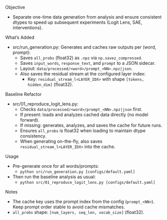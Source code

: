 Objective
- Separate one-time data generation from analysis and ensure consistent dtypes to speed up subsequent experiments (Logit Lens, SAE, interventions).

What’s Added
- src/run_generation.py: Generates and caches raw outputs per (word, prompt):
  - Saves `all_probs` (float32) as `.npz` via `np.savez_compressed`.
  - Saves `input_words`, `response_text`, and `prompt` to a JSON sidecar.
  - Layout: `data/processed/<word>/prompt_<NN>.npz|json`.
  - Also saves the residual stream at the configured layer index:
    - Key: `residual_stream_l<LAYER_IDX>` with shape `[tokens, hidden_dim]` (float32).

Baseline Refactor
- src/01_reproduce_logit_lens.py:
  - Checks `data/processed/<word>/prompt_<NN>.npz|json` first.
  - If present: loads and analyzes cached data directly (no model forward).
  - If missing: generates, analyzes, and saves the cache for future runs.
  - Ensures `all_probs` is float32 when loading to maintain dtype consistency.
  - When generating on-the-fly, also saves `residual_stream_l<LAYER_IDX>` into the cache.

Usage
- Pre-generate once for all words/prompts:
  - `python src/run_generation.py [configs/default.yaml]`
- Then run the baseline analysis as usual:
  - `python src/01_reproduce_logit_lens.py [configs/default.yaml]`

Notes
- The cache key uses the prompt index from the config (`prompt_<NN>`). Keep prompt order stable to avoid cache mismatches.
- `all_probs` shape: `[num_layers, seq_len, vocab_size]` (float32).
